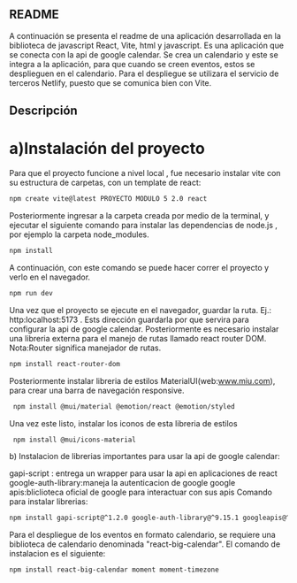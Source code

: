 ## README

A continuación se presenta el readme de una aplicación desarrollada en la biblioteca de javascript React, Vite, html y javascript.
Es una aplicación que se conecta con la api de google calendar. Se crea un calendario y este se integra a la aplicación, para que cuando se creen eventos, estos se desplieguen en el calendario.
Para el despliegue se utilizara el servicio de terceros Netlify, puesto que se comunica bien con Vite.

## Descripción

# a)Instalación del proyecto

Para que el proyecto funcione a nivel local , fue necesario instalar vite con su estructura de carpetas, con un template de react:

```bash
npm create vite@latest PROYECTO MODULO 5 2.0 react
```

Posteriormente ingresar a la carpeta creada por medio de la terminal, y ejecutar el siguiente comando para instalar las dependencias de node.js , por ejemplo la carpeta node_modules.
```bash
npm install
```
A continuación, con este comando se puede hacer correr el proyecto y verlo en el navegador.
```bash
npm run dev
```
Una vez que el proyecto se ejecute en el navegador, guardar la ruta. Ej.: http:localhost:5173 . Ests dirección guardarla por que servira para configurar la api de google calendar.
Posteriormente es necesario instalar una libreria externa para el manejo de rutas llamado react router DOM.
Nota:Router significa manejador de rutas.
```bash
npm install react-router-dom
```
Posteriormente instalar libreria de estilos MaterialUI(web:www.miu.com), para crear una barra de navegación responsive.
```bash
 npm install @mui/material @emotion/react @emotion/styled
```
Una vez este listo, instalar los iconos de esta libreria de estilos
```bash
 npm install @mui/icons-material
```

b) Instalacion de librerias importantes para usar la api de google calendar:

gapi-script : entrega un wrapper para usar la api en aplicaciones de react
google-auth-library:maneja la autenticacion de google
google apis:bliclioteca oficial de google para interactuar con sus apis
Comando para instalar librerias:

```bash
npm install gapi-script@^1.2.0 google-auth-library@^9.15.1 googleapis@^148.0.0
```
Para el despliegue de los eventos en formato calendario, se requiere una biblioteca de calendario denominada "react-big-calendar". El comando de instalacion es el siguiente:

```bash
npm install react-big-calendar moment moment-timezone
```

